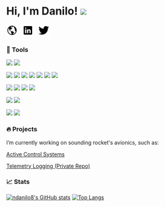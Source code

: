 # Hi, I'm Danilo! <img src="https://raw.githubusercontent.com/MartinHeinz/MartinHeinz/master/wave.gif" width="30px">

<p align='left'>
<a href="http://daniloonspace.com"><img height="30" src="https://raw.githubusercontent.com/ndanilo8/ndanilo8/master/icons/md-globe.png"></a>&nbsp;&nbsp;
<a href="https://www.linkedin.com/in/danilo-nascimento-501b50204/"><img height="30" src="https://raw.githubusercontent.com/ndanilo8/ndanilo8/master/icons/logo-linkedin.png"></a>&nbsp;&nbsp;
<a href="https://twitter.com/daniloonspace"><img height="30" src="https://raw.githubusercontent.com/ndanilo8/ndanilo8/master/icons/logo-twitter.png"></a>&nbsp;&nbsp;
</p>

### 🔧 Tools

![](https://img.shields.io/badge/OS-Linux-informational?style=flat&logo=linux&logoColor=white&color=blue)
![](https://img.shields.io/badge/OS-Windows-informational?style=flat&logo=windows&logoColor=white&color=blue)

![](https://img.shields.io/badge/IDE-Visual_Studio_Code-informational?style=flat&logo=visualstudiocode&logoColor=white&color=blue)
![](https://img.shields.io/badge/Code-C-informational?style=flat&logo=c&logoColor=white&color=blue)
![](https://img.shields.io/badge/Code-C++-informational?style=flat&logo=cplusplus&logoColor=white&color=blue)
![](https://img.shields.io/badge/Code-Pythom-informational?style=flat&logo=python&logoColor=white&color=blue)
![](https://img.shields.io/badge/Code-Arduino-informational?style=flat&logo=arduino&logoColor=white&color=blue)
![](https://img.shields.io/badge/Code-Raspberry_Pi-informational?style=flat&logo=RaspberryPi&logoColor=white&color=blue)
![](https://img.shields.io/badge/Text_Editor-Sublime_Text_3-informational?style=flat&logo=SublimeText&logoColor=white&color=blue)

![](https://img.shields.io/badge/CAD-SolidWorks-informational?style=flat&logo=DassaultSystemes&logoColor=white&color=blue)
![](https://img.shields.io/badge/CAD-CATIA_V5-informational?style=flat&logo=DassaultSystemes&logoColor=white&color=blue)
![](https://img.shields.io/badge/CAD-AutoCAD_LT-informational?style=flat&logo=Autodesk&logoColor=white&color=blue)
![](https://img.shields.io/badge/CAD-Fusion_360-informational?style=flat&logo=Autodesk&logoColor=white&color=blue)

![](https://img.shields.io/badge/ECAD-Altium_Designer-informational?style=flat&logo=AltiumDesigner&logoColor=white&color=blue)
![](https://img.shields.io/badge/ECAD-KiCAD-informational?style=flat&logo=&logoColor=white&color=blue)

![](https://img.shields.io/badge/Adobe-Photoshop-informational?style=flat&logo=AdobePhotoshop&logoColor=white&color=blue)
![](https://img.shields.io/badge/Adobe-Lightroom-informational?style=flat&logo=AdobeLightroom&logoColor=white&color=blue)

###  🔥 Projects
I’m currently working on sounding rocket's avionics, such as:

[Active Control Systems](https://github.com/ndanilo8/GNC-model-rocket)

[Telemetry Logging (Private Repo)](https://github.com/ndanilo8/AvionicsTelemetryLogger)

### 📈 Stats

[![ndanilo8's GitHub stats](https://github-readme-stats.vercel.app/api?username=ndanilo8&theme=github_dark&show_icons=true&count_private=true)](https://github.com/ndanilo8/ndanilo8)
[![Top Langs](https://github-readme-stats.vercel.app/api/top-langs/?username=ndanilo8&hide=python,html,batchfile,processing&theme=github_dark)](https://github.com/ndanilo8/ndanilo8)



<!--
**ndanilo8/ndanilo8** is a ✨ _special_ ✨ repository because its `README.md` (this file) appears on your GitHub profile.

Here are some ideas to get you started:

- 🔭 I’m currently working on ...
- 🌱 I’m currently learning ...
- 👯 I’m looking to collaborate on ...
- 🤔 I’m looking for help with ...
- 💬 Ask me about ...
- 📫 How to reach me: ...
- 😄 Pronouns: ...
- ⚡ Fun fact: ...
-->
